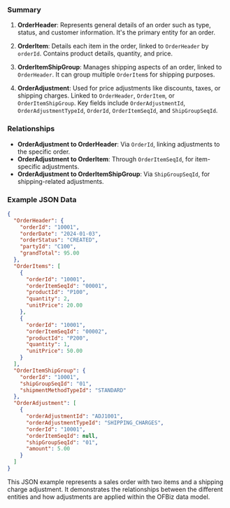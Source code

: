 ### Summary

1. **OrderHeader**: Represents general details of an order such as type, status, and customer information. It's the primary entity for an order.

2. **OrderItem**: Details each item in the order, linked to `OrderHeader` by `orderId`. Contains product details, quantity, and price.

3. **OrderItemShipGroup**: Manages shipping aspects of an order, linked to `OrderHeader`. It can group multiple `OrderItem`s for shipping purposes.

4. **OrderAdjustment**: Used for price adjustments like discounts, taxes, or shipping charges. Linked to `OrderHeader`, `OrderItem`, or `OrderItemShipGroup`. Key fields include `OrderAdjustmentId`, `OrderAdjustmentTypeId`, `OrderId`, `OrderItemSeqId`, and `ShipGroupSeqId`.

### Relationships

- **OrderAdjustment to OrderHeader**: Via `OrderId`, linking adjustments to the specific order.
- **OrderAdjustment to OrderItem**: Through `OrderItemSeqId`, for item-specific adjustments.
- **OrderAdjustment to OrderItemShipGroup**: Via `ShipGroupSeqId`, for shipping-related adjustments.

### Example JSON Data

```json
{
  "OrderHeader": {
    "orderId": "10001",
    "orderDate": "2024-01-03",
    "orderStatus": "CREATED",
    "partyId": "C100",
    "grandTotal": 95.00
  },
  "OrderItems": [
    {
      "orderId": "10001",
      "orderItemSeqId": "00001",
      "productId": "P100",
      "quantity": 2,
      "unitPrice": 20.00
    },
    {
      "orderId": "10001",
      "orderItemSeqId": "00002",
      "productId": "P200",
      "quantity": 1,
      "unitPrice": 50.00
    }
  ],
  "OrderItemShipGroup": {
    "orderId": "10001",
    "shipGroupSeqId": "01",
    "shipmentMethodTypeId": "STANDARD"
  },
  "OrderAdjustment": [
    {
      "orderAdjustmentId": "ADJ1001",
      "orderAdjustmentTypeId": "SHIPPING_CHARGES",
      "orderId": "10001",
      "orderItemSeqId": null,
      "shipGroupSeqId": "01",
      "amount": 5.00
    }
  ]
}

```

This JSON example represents a sales order with two items and a shipping charge adjustment. It demonstrates the relationships between the different entities and how adjustments are applied within the OFBiz data model.
